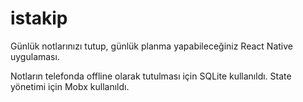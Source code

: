 # istakip
Günlük notlarınızı tutup, günlük planma yapabileceğiniz React Native uygulaması.

Notların telefonda offline olarak tutulması için SQLite kullanıldı.
State yönetimi için Mobx kullanıldı.
